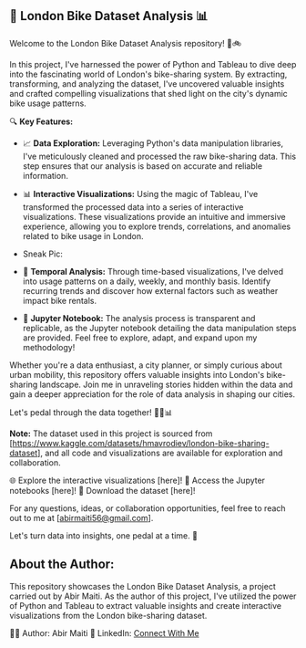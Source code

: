 ## 🚴 London Bike Dataset Analysis 📊

Welcome to the London Bike Dataset Analysis repository! 🌆🚲

In this project, I've harnessed the power of Python and Tableau to dive deep into the fascinating world of London's bike-sharing system. By extracting, transforming, and analyzing the dataset, I've uncovered valuable insights and crafted compelling visualizations that shed light on the city's dynamic bike usage patterns.

🔍 **Key Features:**
- 📈 **Data Exploration:** Leveraging Python's data manipulation libraries, I've meticulously cleaned and processed the raw bike-sharing data. This step ensures that our analysis is based on accurate and reliable information.

- 📊 **Interactive Visualizations:** Using the magic of Tableau, I've transformed the processed data into a series of interactive visualizations. These visualizations provide an intuitive and immersive experience, allowing you to explore trends, correlations, and anomalies related to bike usage in London.
- Sneak Pic: ![]()

- 📅 **Temporal Analysis:** Through time-based visualizations, I've delved into usage patterns on a daily, weekly, and monthly basis. Identify recurring trends and discover how external factors such as weather impact bike rentals.

- 📝 **Jupyter Notebook:** The analysis process is transparent and replicable, as the Jupyter notebook detailing the data manipulation steps are provided. Feel free to explore, adapt, and expand upon my methodology!

Whether you're a data enthusiast, a city planner, or simply curious about urban mobility, this repository offers valuable insights into London's bike-sharing landscape. Join me in unraveling stories hidden within the data and gain a deeper appreciation for the role of data analysis in shaping our cities.

Let's pedal through the data together! 🚴‍♂️📊

**Note:** The dataset used in this project is sourced from [https://www.kaggle.com/datasets/hmavrodiev/london-bike-sharing-dataset], and all code and visualizations are available for exploration and collaboration.

🌐 Explore the interactive visualizations [here]!
📔 Access the Jupyter notebooks [here]!
📁 Download the dataset [here]!

For any questions, ideas, or collaboration opportunities, feel free to reach out to me at [abirmaiti56@gmail.com].

Let's turn data into insights, one pedal at a time. 🚀

## About the Author:
This repository showcases the London Bike Dataset Analysis, a project carried out by Abir Maiti. As the author of this project, I've utilized the power of Python and Tableau to extract valuable insights and create interactive visualizations from the London bike-sharing dataset.

👨‍💼 Author: Abir Maiti
🔗 LinkedIn: [Connect With Me](https://www.linkedin.com/in/abir-maiti-7584a0201/)
